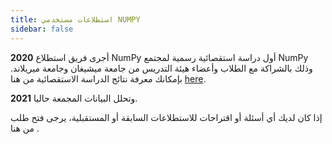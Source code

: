 ```yaml
---
title: استطلاعات مستخدمي NUMPY
sidebar: false
---
```


**2020** أجرى فريق استطلاع NumPy أول دراسة استقصائية رسمية لمجتمع NumPy وذلك بالشراكة مع الطلاب وأعضاء هيئة التدريس من جامعة ميشيغان وجامعة ميريلاند. بإمكانك معرفة نتائج الدراسة الاستقصائية من هنا [here](https://numpy.org/user-survey-2020/).

**2021** وتحلل البيانات المجمعة حاليا.

إذا كان لديك أي أسئلة أو اقتراحات للاستطلاعات السابقة أو المستقبلية، يرجى فتح طلب من هنا [](https://github.com/numpy/numpy-surveys/issues). 

